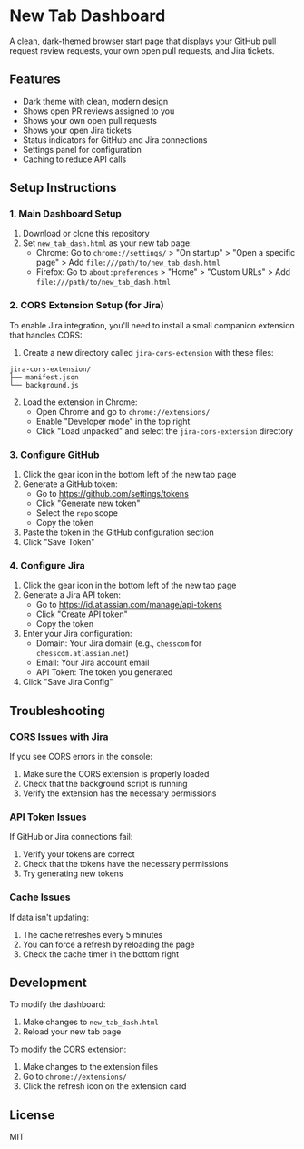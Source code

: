 # New Tab Dashboard

A clean, dark-themed browser start page that displays your GitHub pull request review requests, your own open pull requests, and Jira tickets.

## Features

- Dark theme with clean, modern design
- Shows open PR reviews assigned to you
- Shows your own open pull requests
- Shows your open Jira tickets
- Status indicators for GitHub and Jira connections
- Settings panel for configuration
- Caching to reduce API calls

## Setup Instructions

### 1. Main Dashboard Setup

1. Download or clone this repository
2. Set `new_tab_dash.html` as your new tab page:
   - Chrome: Go to `chrome://settings/` > "On startup" > "Open a specific page" > Add `file:///path/to/new_tab_dash.html`
   - Firefox: Go to `about:preferences` > "Home" > "Custom URLs" > Add `file:///path/to/new_tab_dash.html`

### 2. CORS Extension Setup (for Jira)

To enable Jira integration, you'll need to install a small companion extension that handles CORS:

1. Create a new directory called `jira-cors-extension` with these files:

```
jira-cors-extension/
├── manifest.json
└── background.js
```

2. Load the extension in Chrome:
   - Open Chrome and go to `chrome://extensions/`
   - Enable "Developer mode" in the top right
   - Click "Load unpacked" and select the `jira-cors-extension` directory

### 3. Configure GitHub

1. Click the gear icon in the bottom left of the new tab page
2. Generate a GitHub token:
   - Go to https://github.com/settings/tokens
   - Click "Generate new token"
   - Select the `repo` scope
   - Copy the token
3. Paste the token in the GitHub configuration section
4. Click "Save Token"

### 4. Configure Jira

1. Click the gear icon in the bottom left of the new tab page
2. Generate a Jira API token:
   - Go to https://id.atlassian.com/manage/api-tokens
   - Click "Create API token"
   - Copy the token
3. Enter your Jira configuration:
   - Domain: Your Jira domain (e.g., `chesscom` for `chesscom.atlassian.net`)
   - Email: Your Jira account email
   - API Token: The token you generated
4. Click "Save Jira Config"

## Troubleshooting

### CORS Issues with Jira

If you see CORS errors in the console:
1. Make sure the CORS extension is properly loaded
2. Check that the background script is running
3. Verify the extension has the necessary permissions

### API Token Issues

If GitHub or Jira connections fail:
1. Verify your tokens are correct
2. Check that the tokens have the necessary permissions
3. Try generating new tokens

### Cache Issues

If data isn't updating:
1. The cache refreshes every 5 minutes
2. You can force a refresh by reloading the page
3. Check the cache timer in the bottom right

## Development

To modify the dashboard:
1. Make changes to `new_tab_dash.html`
2. Reload your new tab page

To modify the CORS extension:
1. Make changes to the extension files
2. Go to `chrome://extensions/`
3. Click the refresh icon on the extension card

## License

MIT 